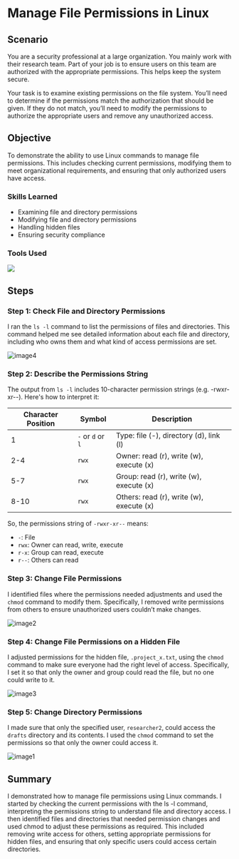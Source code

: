 # Manage File Permissions in Linux

## Scenario

You are a security professional at a large organization. You mainly work with their research team. Part of your job is to ensure users on this team are authorized with the appropriate permissions. This helps keep the system secure. 

Your task is to examine existing permissions on the file system. You’ll need to determine if the permissions match the authorization that should be given. If they do not match, you’ll need to modify the permissions to authorize the appropriate users and remove any unauthorized access.

## Objective

To demonstrate the ability to use Linux commands to manage file permissions. This includes checking current permissions, modifying them to meet organizational requirements, and ensuring that only authorized users have access.

### Skills Learned

- Examining file and directory permissions
- Modifying file and directory permissions
- Handling hidden files
- Ensuring security compliance

### Tools Used

<img src="https://img.shields.io/badge/-Linux-FCC624?style=for-the-badge&logo=linux&logoColor=black" />

## Steps

### Step 1: Check File and Directory Permissions

I ran the `ls -l` command to list the permissions of files and directories. This command helped me see detailed information about each file and directory, including who owns them and what kind of access permissions are set.

![image4](https://github.com/user-attachments/assets/2a2f6031-4479-4d55-8bcc-8c3f2a5ec02b)

### Step 2: Describe the Permissions String

The output from `ls -l` includes 10-character permission strings (e.g. -rwxr-xr--). Here's how to interpret it:

| Character Position | Symbol | Description                                          |
|--------------------|--------|------------------------------------------------------|
| 1                  | `-` or `d` or `l` | Type: file (-), directory (d), link (l) |
| 2-4                | `rwx`    | Owner: read (r), write (w), execute (x) |
| 5-7                | `rwx`    | Group: read (r), write (w), execute (x) |
| 8-10               | `rwx`    | Others: read (r), write (w), execute (x) |

So, the permissions string of `-rwxr-xr--` means:
- `-`: File
- `rwx`: Owner can read, write, execute
- `r-x`: Group can read, execute
- `r--`: Others can read

### Step 3: Change File Permissions

I identified files where the permissions needed adjustments and used the `chmod` command to modify them. Specifically, I removed write permissions from others to ensure unauthorized users couldn’t make changes.

![image2](https://github.com/user-attachments/assets/bd5947d2-7725-4beb-b357-ba2cf02a2935)

### Step 4: Change File Permissions on a Hidden File

I adjusted permissions for the hidden file, `.project_x.txt`, using the `chmod` command to make sure everyone had the right level of access. Specifically, I set it so that only the owner and group could read the file, but no one could write to it.

![image3](https://github.com/user-attachments/assets/96098df3-fdb7-4bb3-b9a2-888f72f9ec49)

### Step 5: Change Directory Permissions

I made sure that only the specified user, `researcher2`, could access the `drafts` directory and its contents. I used the `chmod` command to set the permissions so that only the owner could access it.

![image1](https://github.com/user-attachments/assets/46c4b534-21d2-4259-a1a2-862ed495d253)

## Summary

I demonstrated how to manage file permissions using Linux commands. I started by checking the current permissions with the ls -l command, interpreting the permissions string to understand file and directory access. I then identified files and directories that needed permission changes and used chmod to adjust these permissions as required. This included removing write access for others, setting appropriate permissions for hidden files, and ensuring that only specific users could access certain directories.
